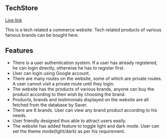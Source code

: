 
## TechStore
[Live link](https://techstore-aac9a.web.app/)

This is a tech related a commerce website. Tech related products of various famous brands can be bought here.

## Features

- There is a user authentication system. If a user has already registered, he can login directly, otherwise he has to register first.
- User can login using Google account.
- There are many routes on the website, some of which are private routes. A user cannot visit a private route until they login.
- The website has the products of various brands, anyone can buy the product according to their wish by choosing the brand.
- Products, brands and testimonials displayed on the website are all fetched from the database by Saver.
- There are 6 brands. User can view any brand product according to his needs.
- User friendly designed thus able to attract users easily.
- The website has added feature to toggle light and dark mode. User can set the theme mode(light/dark) as per his requirement.
